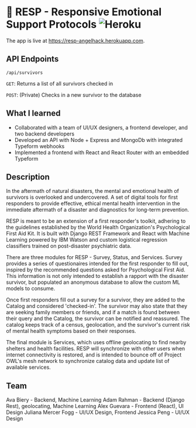 # 💠 RESP - Responsive Emotional Support Protocols ![Heroku](https://heroku-badge.herokuapp.com/?app=heroku-badge)
The app is live at https://resp-angelhack.herokuapp.com. 

## API Endpoints
`/api/survivors`

`GET`: Returns a list of all survivors checked in

`POST`: (Private) Checks in a new survivor to the database


## What I learned
* Collaborated with a team of UI/UX designers, a frontend developer, and two backend developers
* Developed an API with Node + Express and MongoDb with integrated Typeform webhooks
* Implemented a frontend with React and React Router with an embedded Typeform 


## Description
In the aftermath of natural disasters, the mental and emotional health of survivors  is overlooked and undercovered.  A set of digital tools for first responders to provide effective, ethical mental health intervention in the immediate aftermath of a disaster and diagnostics for long-term prevention. 

RESP is meant to be an extension of a first responder's toolkit, adhering to the guidelines established by the World Health Organization's Psychological First Aid Kit. It is built with Django REST Framework and React with Machine Learning powered by IBM Watson and custom logistical regression classifiers trained on post-disaster psychiatric data. 

There are three modules for RESP - Survey, Status, and Services. Survey provides a series of questionaires intended for the first responder to fill out, inspired by the recommended questions asked for Psychological First Aid. This information is not only intended to establish a rapport with the disaster survivor, but populated an anonymous database to allow the custom ML models to consume. 

Once first responders fill out a survey for a survivor, they are added to the Catalog and considered 'checked-in'. The survivor may also state that they are seeking family members or friends, and if a match is found between their query and the Catalog, the survivor can be notified and reassured. The catalog keeps track of a census, geolocation, and the survivor's current risk of mental health symptoms based on their responses. 

The final module is Services, which uses offline geolocating to find nearby shelters and health facilities. RESP will synchronize with other users when internet connectivity is restored, and is intended to bounce off of Project OWL's mesh network to synchronize catalog data and update list of available services. 

## Team
Ava Biery - Backend, Machine Learning
Adam Rahman - Backend (Django Rest), geolocating, Machine Learning
Alex Guevara - Frontend (React), UI Design
Juliana Mercer Fogg - UI/UX Design, Frontend
Jessica Peng - UI/UX Design

